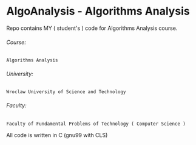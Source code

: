 # AlgoAnalysis - Algorithms Analysis

Repo contains MY ( student's ) code for Algorithms Analysis course.

###### Course:
	Algorithms Analysis
###### University:
    Wroclaw University of Science and Technology
###### Faculty:
    Faculty of Fundamental Problems of Technology ( Computer Science )

All code is written in C (gnu99 with CLS)